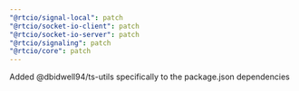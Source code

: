 ```yaml
---
"@rtcio/signal-local": patch
"@rtcio/socket-io-client": patch
"@rtcio/socket-io-server": patch
"@rtcio/signaling": patch
"@rtcio/core": patch
---
```


Added @dbidwell94/ts-utils specifically to the package.json dependencies
